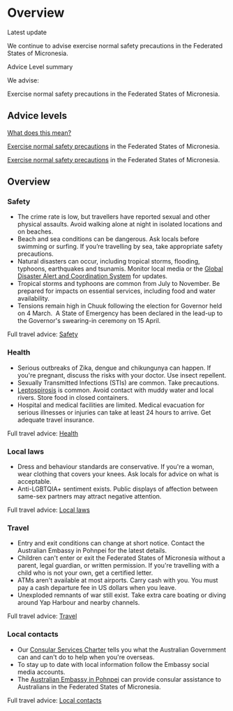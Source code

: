 # Overview

Latest update

We continue to advise exercise normal safety precautions in the Federated States of Micronesia.

Advice Level summary

We advise:

Exercise normal safety precautions in the Federated States of Micronesia.

## Advice levels

[What does this mean?](/before-you-go/travel-advice-explained/)

[Exercise normal safety precautions](https://www.smartraveller.gov.au/consular-services/travel-advice-explained#level1) in the Federated States of Micronesia.

[Exercise normal safety precautions](https://www.smartraveller.gov.au/consular-services/travel-advice-explained#level1) in the Federated States of Micronesia.

## Overview

### Safety

* The crime rate is low, but travellers have reported sexual and other physical assaults. Avoid walking alone at night in isolated locations and on beaches.
* Beach and sea conditions can be dangerous. Ask locals before swimming or surfing. If you’re travelling by sea, take appropriate safety precautions.
* Natural disasters can occur, including tropical storms, flooding, typhoons, earthquakes and tsunamis. Monitor local media or the [Global Disaster Alert and Coordination System](http://gdacs.org/) for updates.
* Tropical storms and typhoons are common from July to November. Be prepared for impacts on essential services, including food and water availability.
* Tensions remain high in Chuuk following the election for Governor held on 4 March.  A State of Emergency has been declared in the lead-up to the Governor's swearing-in ceremony on 15 April.

Full travel advice: [Safety](#safety)

### Health

* Serious outbreaks of Zika, dengue and chikungunya can happen. If you're pregnant, discuss the risks with your doctor. Use insect repellent.
* Sexually Transmitted Infections (STIs) are common. Take precautions.
* [Leptospirosis](https://www1.health.gov.au/internet/main/publishing.nsf/Content/ohp-leptospirosis-fs.htm) is common. Avoid contact with muddy water and local rivers. Store food in closed containers.
* Hospital and medical facilities are limited. Medical evacuation for serious illnesses or injuries can take at least 24 hours to arrive. Get adequate travel insurance.

Full travel advice: [Health](#health)

### Local laws

* Dress and behaviour standards are conservative. If you're a woman, wear clothing that covers your knees. Ask locals for advice on what is acceptable.
* Anti-LGBTQIA+ sentiment exists. Public displays of affection between same-sex partners may attract negative attention.

Full travel advice: [Local laws](#local-laws)

### Travel

* Entry and exit conditions can change at short notice. Contact the Australian Embassy in Pohnpei for the latest details.
* Children can't enter or exit the Federated States of Micronesia without a parent, legal guardian, or written permission. If you're travelling with a child who is not your own, get a certified letter.
* ATMs aren't available at most airports. Carry cash with you. You must pay a cash departure fee in US dollars when you leave.
* Unexploded remnants of war still exist. Take extra care boating or diving around Yap Harbour and nearby channels.

Full travel advice: [Travel](#travel)

### Local contacts

* Our [Consular Services Charter](https://www.smartraveller.gov.au/consular-services/consular-services-charter) tells you what the Australian Government can and can't do to help when you're overseas.
* To stay up to date with local information follow the Embassy social media accounts.
* The [Australian Embassy in Pohnpei](https://fsm.embassy.gov.au/) can provide consular assistance to Australians in the Federated States of Micronesia.

Full travel advice: [Local contacts](#local-contacts)